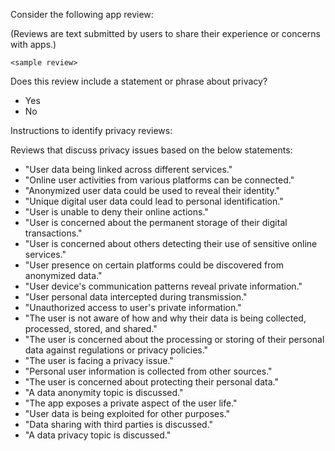 Consider the following app review:

(Reviews are text submitted by users to share their experience or concerns with apps.)

`<sample review>`

Does this review include a statement or phrase about privacy?

- Yes
- No


Instructions to identify privacy reviews:

Reviews that discuss privacy issues based on the below statements:

- "User data being linked across different services."
- "Online user activities from various platforms can be connected."
- "Anonymized user data could be used to reveal their identity."
- "Unique digital user data could lead to personal identification."
- "User is unable to deny their online actions."
- "User is concerned about the permanent storage of their digital transactions."
- "User is concerned about others detecting their use of sensitive online services."
- "User presence on certain platforms could be discovered from anonymized data."
- "User device's communication patterns reveal private information."
- "User personal data intercepted during transmission."
- "Unauthorized access to user's private information."
- "The user is not aware of how and why their data is being collected, processed, stored, and shared."
- "The user is concerned about the processing or storing of their personal data against regulations or privacy policies."
- "The user is facing a privacy issue."
- "Personal user information is collected from other sources."
- "The user is concerned about protecting their personal data."
- "A data anonymity topic is discussed."
- "The app exposes a private aspect of the user life."
- "User data is being exploited for other purposes."
- "Data sharing with third parties is discussed."
- "A data privacy topic is discussed."